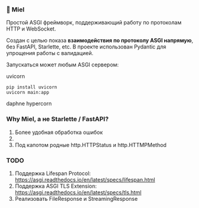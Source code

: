 ### 🍯 Miel

Простой ASGI фреймворк, поддерживающий работу по протоколам HTTP и WebSocket.

Создан с целью показа **взаимодействия по протоколу ASGI напрямую**, без FastAPI, Starlette, etc.
В проекте использован Pydantic для упрощения работы с валидацией.

Запускаться может любым ASGI сервером:

uvicorn

```shell
pip install uvicorn
uvicorn main:app
```

daphne
hypercorn 

### Why Miel, а не Starlette / FastAPI?

1. Более удобная обработка ошибок
2. 
3. Под капотом родные http.HTTPStatus и http.HTTMPMethod


### TODO

1. Поддержка Lifespan Protocol: https://asgi.readthedocs.io/en/latest/specs/lifespan.html
2. Поддержка ASGI TLS Extension: https://asgi.readthedocs.io/en/latest/specs/tls.html
3. Реализовать FileResponse и StreamingResponse
